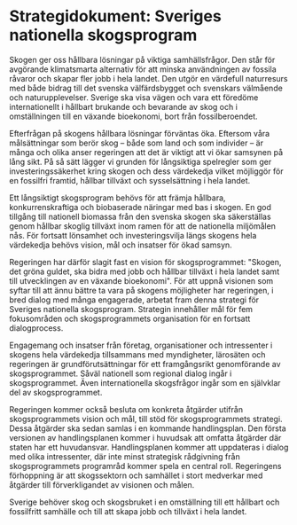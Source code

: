 # Strategidokument: Sveriges nationella skogsprogram

Skogen ger oss hållbara lösningar på viktiga samhällsfrågor. Den står för avgörande klimatsmarta alternativ för att minska användningen av fossila råvaror och skapar fler jobb i hela landet. Den utgör en värdefull naturresurs med både bidrag till det svenska välfärdsbygget och svenskars välmående och naturupplevelser. Sverige ska visa vägen och vara ett föredöme internationellt i hållbart brukande och bevarande av skog och i omställningen till en växande bioekonomi, bort från fossilberoendet.

Efterfrågan på skogens hållbara lösningar förväntas öka. Eftersom våra målsättningar som berör skog – både som land och som individer – är många och olika anser regeringen att det är viktigt att vi ökar samsynen på lång sikt. På så sätt lägger vi grunden för långsiktiga spelregler som ger investeringssäkerhet kring skogen och dess värdekedja vilket möjliggör för en fossilfri framtid, hållbar tillväxt och sysselsättning i hela landet.

Ett långsiktigt skogsprogram behövs för att främja hållbara, konkurrenskraftiga och biobaserade näringar med bas i skogen. En god tillgång till nationell biomassa från den svenska skogen ska säkerställas genom hållbar skoglig tillväxt inom ramen för att de nationella miljömålen nås. För fortsatt lönsamhet och investeringsvilja längs skogens hela värdekedja behövs vision, mål och insatser för ökad samsyn.

Regeringen har därför slagit fast en vision för skogsprogrammet: "Skogen, det gröna guldet, ska bidra med jobb och hållbar tillväxt i hela landet samt till utvecklingen av en växande bioekonomi". För att uppnå visionen som syftar till att ännu bättre ta vara på skogens möjligheter har regeringen, i bred dialog med många engagerade, arbetat fram denna strategi för Sveriges nationella skogsprogram. Strategin innehåller mål för fem fokusområden och skogsprogrammets organisation för en fortsatt dialogprocess.

Engagemang och insatser från företag, organisationer och intressenter i skogens hela värdekedja tillsammans med myndigheter, lärosäten och regeringen är grundförutsättningar för ett framgångsrikt genomförande av skogsprogrammet. Såväl nationell som regional dialog ingår i skogsprogrammet. Även internationella skogsfrågor ingår som en självklar del av skogsprogrammet.

Regeringen kommer också besluta om konkreta åtgärder utifrån skogsprogrammets vision och mål, till stöd för skogsprogrammets strategi. Dessa åtgärder ska sedan samlas i en kommande handlingsplan. Den första versionen av handlingsplanen kommer i huvudsak att omfatta åtgärder där staten har ett huvudansvar. Handlingsplanen kommer att uppdateras i dialog med olika intressenter, där inte minst strategisk rådgivning från skogsprogrammets programråd kommer spela en central roll. Regeringens förhoppning är att skogssektorn och samhället i stort medverkar med åtgärder till förverkligandet av visionen och målen.

Sverige behöver skog och skogsbruket i en omställning till ett hållbart och fossilfritt samhälle och till att skapa jobb och tillväxt i hela landet.
